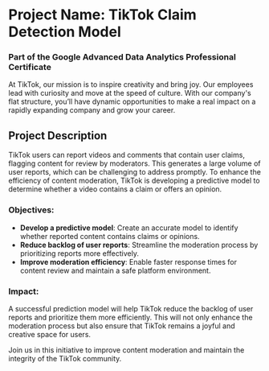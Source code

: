 # Project Name: TikTok Claim Detection Model
### Part of the Google Advanced Data Analytics Professional Certificate



At TikTok, our mission is to inspire creativity and bring joy. Our employees lead with curiosity and move at the speed of culture. With our company's flat structure, you’ll have dynamic opportunities to make a real impact on a rapidly expanding company and grow your career.

## Project Description

TikTok users can report videos and comments that contain user claims, flagging content for review by moderators. This generates a large volume of user reports, which can be challenging to address promptly. To enhance the efficiency of content moderation, TikTok is developing a predictive model to determine whether a video contains a claim or offers an opinion.

### Objectives:
- **Develop a predictive model**: Create an accurate model to identify whether reported content contains claims or opinions.
- **Reduce backlog of user reports**: Streamline the moderation process by prioritizing reports more effectively.
- **Improve moderation efficiency**: Enable faster response times for content review and maintain a safe platform environment.

### Impact:
A successful prediction model will help TikTok reduce the backlog of user reports and prioritize them more efficiently. This will not only enhance the moderation process but also ensure that TikTok remains a joyful and creative space for users.

Join us in this initiative to improve content moderation and maintain the integrity of the TikTok community.
